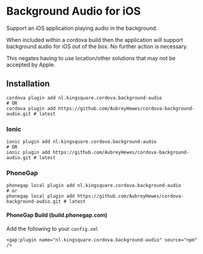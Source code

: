 # Background Audio for iOS

Support an iOS application playing audio in the background.

When included within a cordova build then the application will support background audio for iOS
out of the box. No further action is necessary.

This negates having to use location/other solutions that may not be accepted by Apple.

## Installation

    cordova plugin add nl.kingsquare.cordova.background-audio
    # OR
    cordova plugin add https://github.com/AubreyHewes/cordova-background-audio.git # latest

### Ionic 

    ionic plugin add nl.kingsquare.cordova.background-audio
    # OR
    ionic plugin add https://github.com/AubreyHewes/cordova-background-audio.git # latest

### PhoneGap

    phonegap local plugin add nl.kingsquare.cordova.background-audio
    # or 
    phonegap local plugin add https://github.com/AubreyHewes/cordova-background-audio.git # latest

#### PhoneGap Build (build.phonegap.com)

Add the following to your `config.xml`

    <gap:plugin name="nl.kingsquare.cordova.background-audio" source="npm" />
	

